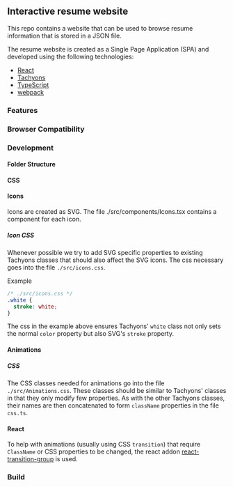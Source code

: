 ## Interactive resume website
This repo contains a website that can be used to browse resume information that
is stored in a JSON file.

The resume website is created as a Single Page Application (SPA) and developed using
the following technologies:

* [React](https://reactjs.org/)
* [Tachyons](https://tachyons.io/)
* [TypeScript](https://www.typescriptlang.org/)
* [webpack](https://webpack.js.org/)

### Features

### Browser Compatibility

### Development

#### Folder Structure

#### CSS


#### Icons

Icons are created as SVG. The file ./src/components/Icons.tsx contains a
component for each icon.

##### Icon CSS

Whenever possible we try to add SVG specific properties to existing Tachyons classes that
should also affect the SVG icons. The css necessary goes into the file
`./src/icons.css`.

Example

```css
/* ./src/icons.css */
.white {
  stroke: white;
}
```

The css in the example above ensures Tachyons' `white` class not only sets
the normal `color` property but also SVG's `stroke` property.

#### Animations
##### CSS
The CSS classes needed for animations go into the file `./src/Animations.css`. These classes should be similar to Tachyons' classes in that they only modify
few properties. As with the other Tachyons classes, their names are then
concatenated to form `className` properties in the file `css.ts`.

#### React
To help with animations (usually using CSS `transition`) that require
`ClassName` or CSS properties to be changed, the react addon
[react-transition-group](https://reactcommunity.org/react-transition-group/) is
used.

### Build